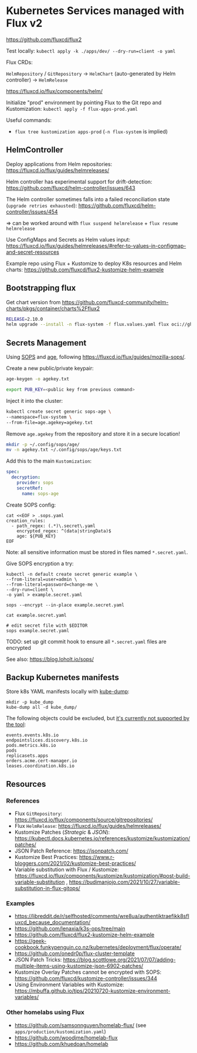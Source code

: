 # Kubernetes Services managed with Flux v2

https://github.com/fluxcd/flux2

Test locally: `kubectl apply -k ./apps/dev/ --dry-run=client -o yaml`

Flux CRDs:

`HelmRepository` /  `GitRepository` -> `HelmChart` (auto-generated by Helm controller) -> `HelmRelease`

https://fluxcd.io/flux/components/helm/

Initialize "prod" environment by pointing Flux to the Git repo and Kustomization: `kubectl apply -f flux-apps-prod.yaml`

Useful commands:

* `flux tree kustomization apps-prod` (`-n flux-system` is implied)

## HelmController

Deploy applications from Helm repositories: https://fluxcd.io/flux/guides/helmreleases/

Helm controller has experimental support for drift-detection: https://github.com/fluxcd/helm-controller/issues/643

The Helm controller sometimes falls into a failed reconciliation state (`upgrade retries exhausted`): https://github.com/fluxcd/helm-controller/issues/454

=> can be worked around with `flux suspend helmrelease` + `flux resume helmrelease`

Use ConfigMaps and Secrets as Helm values input: https://fluxcd.io/flux/guides/helmreleases/#refer-to-values-in-configmap-and-secret-resources

Example repo using Flux + Kustomize to deploy K8s resources and Helm charts: https://github.com/fluxcd/flux2-kustomize-helm-example


## Bootstrapping flux

Get chart version from https://github.com/fluxcd-community/helm-charts/pkgs/container/charts%2Fflux2

```sh
RELEASE=2.10.0
helm upgrade --install -n flux-system -f flux.values.yaml flux oci://ghcr.io/fluxcd-community/charts/flux2 --version $RELEASE
```

## Secrets Management

Using [SOPS](https://github.com/mozilla/sops) and [age](https://age-encryption.org/), following <https://fluxcd.io/flux/guides/mozilla-sops/>.

Create a new public/private keypair:

```sh
age-keygen -o agekey.txt

export PUB_KEY=<public key from previous command>
```

Inject it into the cluster:

```sh
kubectl create secret generic sops-age \
--namespace=flux-system \
--from-file=age.agekey=agekey.txt
```

Remove `age.agekey` from the repository and store it in a secure location!

```sh
mkdir -p ~/.config/sops/age/
mv -n agekey.txt ~/.config/sops/age/keys.txt
```

Add this to the main `Kustomization`:

```yaml
spec:
  decryption:
    provider: sops
    secretRef:
      name: sops-age
```

Create SOPS config:

```
cat <<EOF > .sops.yaml
creation_rules:
  - path_regex: (.*)\.secret\.yaml
    encrypted_regex: ^(data|stringData)$
    age: ${PUB_KEY}
EOF
```

Note: all sensitive information must be stored in files named `*.secret.yaml`.

Give SOPS encryption a try:

```
kubectl -n default create secret generic example \
--from-literal=user=admin \
--from-literal=password=change-me \
--dry-run=client \
-o yaml > example.secret.yaml

sops --encrypt --in-place example.secret.yaml

cat example.secret.yaml

# edit secret file with $EDITOR
sops example.secret.yaml
```

TODO: set up git commit hook to ensure all `*.secret.yaml` files are encrypted

See also: <https://blog.loholt.io/sops/>

## Backup Kubernetes manifests

Store k8s YAML manifests locally with [kube-dump](https://github.com/WoozyMasta/kube-dump):

```
mkdir -p kube_dump
kube-dump all -d kube_dump/
```

The following objects could be excluded, but [it's currently not supported by the tool](https://github.com/WoozyMasta/kube-dump/pull/42):

```
events.events.k8s.io
endpointslices.discovery.k8s.io
pods.metrics.k8s.io
pods
replicasets.apps
orders.acme.cert-manager.io
leases.coordination.k8s.io
```

## Resources

### References

* Flux `GitRepository`: https://fluxcd.io/flux/components/source/gitrepositories/
* Flux `HelmRelease`: https://fluxcd.io/flux/guides/helmreleases/
* Kustomize Patches (*Strategic* & *JSON*): https://kubectl.docs.kubernetes.io/references/kustomize/kustomization/patches/
* JSON Patch Reference: https://jsonpatch.com/
* Kustomize Best Practices: https://www.r-bloggers.com/2021/02/kustomize-best-practices/
* Variable substitution with Flux / Kustomize: https://fluxcd.io/flux/components/kustomize/kustomization/#post-build-variable-substitution ,  https://budimanjojo.com/2021/10/27/variable-substitution-in-flux-gitops/

### Examples

* https://libreddit.de/r/selfhosted/comments/wre8ua/authentiktraefikk8sfluxcd_because_documentation/
* https://github.com/lenaxia/k3s-ops/tree/main
* https://github.com/fluxcd/flux2-kustomize-helm-example
* https://geek-cookbook.funkypenguin.co.nz/kubernetes/deployment/flux/operate/
* https://github.com/onedr0p/flux-cluster-template
* JSON Patch Tricks: https://blog.scottlowe.org/2021/07/07/adding-multiple-items-using-kustomize-json-6902-patches/
* Kustomize Overlay Patches cannot be encrypted with SOPS: https://github.com/fluxcd/kustomize-controller/issues/344
* Using Environment Variables with Kustomize: https://mbuffa.github.io/tips/20210720-kustomize-environment-variables/

### Other homelabs using Flux

* https://github.com/samsonnguyen/homelab-flux/ (see `apps/production/kustomization.yaml`)
* https://github.com/woodjme/homelab-flux
* https://github.com/khuedoan/homelab
